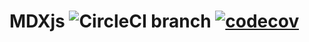 # MDXjs ![CircleCI branch](https://img.shields.io/circleci/project/github/messaooudi/mdxjs/master.svg?label=Build%20Status) [![codecov](https://codecov.io/gh/messaooudi/mdxjs/branch/master/graph/badge.svg)](https://codecov.io/gh/messaooudi/mdxjs)